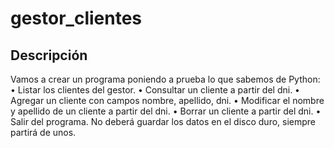 # gestor_clientes

## Descripción
Vamos a crear un programa poniendo a prueba lo que sabemos de Python:
• Listar los clientes del gestor.
• Consultar un cliente a partir del dni.
• Agregar un cliente con campos nombre, apellido, dni.
• Modificar el nombre y apellido de un cliente a partir del dni.
• Borrar un cliente a partir del dni.
• Salir del programa.
No deberá guardar los datos en el disco duro, siempre partirá de unos.

